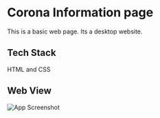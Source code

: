 
# Corona Information page

This is a basic web page.
Its a desktop website.


## Tech Stack
HTML and CSS



## Web View

![App Screenshot](https://raw.github.com/MohammedAfrid126/Corona-info/master/web-view.jpg)

